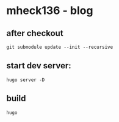 # mheck136 - blog

## after checkout 
```git submodule update --init --recursive```

## start dev server:
```hugo server -D```

## build
```hugo```